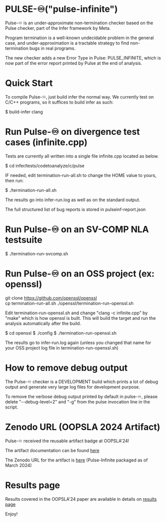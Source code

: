 # PULSE-♾️("pulse-infinite")

Pulse-♾️ is an under-approximate non-termination checker based on the Pulse checker, part of the Infer framework by Meta.

Program termination is a well-known undecidable problem in the general case, and under-approximation is a tractable strategy to find non-termination bugs in real programs.

The new checker adds a new Error Type in Pulse: PULSE_INFINITE, which is now part of the error report printed by Pulse at the end of analysis.

# Quick Start

To compile Pulse-♾️, just build infer the normal way. We currently test on C/C++ programs, so it suffices to build infer as such:

$ build-infer clang  

# Run Pulse-♾️ on divergence test cases (infinite.cpp) 

Tests are currently all written into a single file infinite.cpp located as below.

$ cd infer/tests/codetoanalyze/c/pulse  

IF needed, edit termination-run-all.sh to change the HOME value to yours, then run:

$ ./termination-run-all.sh  

The results go into infer-run.log as well as on the standard output.

The full structured list of bug reports is stored in pulseinf-report.json 

# Run Pulse-♾️ on an SV-COMP NLA testsuite

$ ./termination-run-svcomp.sh

# Run Pulse-♾️ on an OSS project (ex: openssl)

git clone https://github.com/openssl/openssl  
cp termination-run-all.sh ./openssl/termination-run-openssl.sh  

Edit termination-run-openssl.sh and change "clang -c infinite.cpp" by "make" which is how openssl is built. This will build the target and run the analysis automatically after the build.

$ cd openssl
$ ./config
$ ./termination-run-openssl.sh  

The results go to infer-run.log again (unless you changed that name for your OSS project log file in termination-run-openssl.sh)

# How to remove debug output

The Pulse-♾️ checker is a DEVELOPMENT build which prints a lot of debug output and generate very large log files for development purpose.

To remove the verbose debug output printed by default in pulse-♾️, please delete "--debug-level=2" and "-g" from the pulse invocation line in the script.

# Zenodo URL (OOPSLA 2024 Artifact)

Pulse-♾️ received the reusable artifact badge at OOPSLA'24!

The artifact documentation can be found [here](https://github.com/jvanegue/infer/blob/main/Pulse_Infinite_Artifact_Doc_OOPSLA24.pdf)

The Zenodo URL for the artifact is [here](https://zenodo.org/records/12637589) (Pulse-Infinite packaged as of March 2024)

# Results page

Results covered in the OOPSLA'24 paper are available in details on [results page](pulseinf-results-oopsla24.md)

Enjoy!


